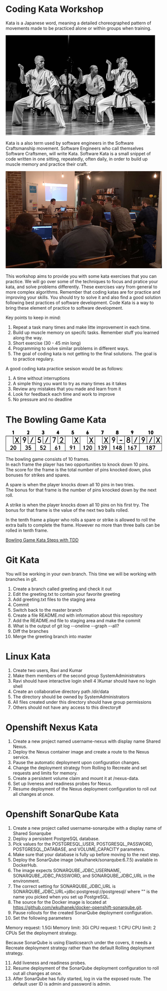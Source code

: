 # Coding Kata Workshop

Kata is a Japanese word, meaning a detailed choreographed pattern of movements made to be practiced alone or within groups when training.

![banner](https://github.com/ipkeisam/CodingKata/blob/master/images/codeKata.png)

Kata is a also term used by software engineers in the Software Craftsmanship movement. 
Software Engineers who call themselves Software Craftsmen, will write Kata.
Software Kata is a small snippet of code written in one sitting, repeatedly, often daily, in order to build up muscle memory and practice their craft.


![banner](https://github.com/ipkeisam/CodingKata/blob/master/images/code-kata-group.jpg)



This workshop aims to provide you with some kata exercises that you can practice. We will go over some of the techniques to focus and pratice your kata, and solve problems differently. These exercises vary from general to more complex algorithms. Remember that coding katas are for practice and improving your skills. You should try to solve it and also find a good solution following best practices of software development. Code Kata is a way to bring these element of practice to software development.

Key points to keep in mind:

1) Repeat a task many times and make litte improvement in each time.
2) Build up muscle memory on specifc tasks. Remember stuff you learned along the way.
3) Short exercise (30 - 45 min long)
4) Programming to solve similar problems in different ways. 
5) The goal of coding kata is not getting to the final solutions. The goal is to practice regulary. 


A good coding kata practice sesison would be as follows:

1) A time without interruptions
2) A simple thing you want to try as many times as it takes
3) Review any mistakes that you made and learn from it
4) Look for feedback each time and work to improve
5) No pressure and no deadline


# The Bowling Game Kata

![banner](https://github.com/ipkeisam/CodingKata/blob/master/images/bowlingGameKata.png)

The bowling game consists of 10 frames.  
In each frame the player has two opportunities to knock down 10 pins.  
The score for the frame is the total number of pins knocked down, plus bonuses for strikes and spares.

A spare is when the player knocks down all 10 pins in two tries.  
The bonus for that frame is the number of pins knocked down by the next roll.  

A strike is when the player knocks down all 10 pins on his first try.  The bonus
for that frame is the value of the next two balls rolled.

In the tenth frame a player who rolls a spare or strike is allowed to roll the extra
balls to complete the frame.  However no more than three balls can be rolled in
tenth frame.

[Bowling Game Kata Steps with TDD](https://github.com/ipkeisam/CodingKata/blob/master/ppt/Bowling%20Game%20Kata.ppt)

# Git Kata

You will be working in your own branch. This time we will be working with branches in git.

1) Create a branch called greeting and check it out
2) Edit the greeting.txt to contain your favorite greeting
3) Add greeting.txt files to the staging area
4) Commit
5) Switch back to the master branch
6) Create a file README.md with information about this repository
7) Add the README.md file to staging area and make the commit
8) What is the output of git log --oneline --graph --all?
9) Diff the branches
10) Merge the greeting branch into master


# Linux Kata

1) Create two users, Ravi and Kumar
2) Make them members of the second group SystemAdministrators
3) Ravi should have interactive login shell
4 )Kumar should have no login shell
5) Create an collaborative directory path /dir/data
6) The directory should be owned by SystemAdministrators
7) All files created under this directory should have group permissions
8) Others should not have any access to this directory#


# Openshift Nexus Kata

1) Create a new project named username-nexus with display name Shared Nexus.
2) Deploy the Nexus container image and create a route to the Nexus service. 
3) Pause the automatic deployment upon configuration changes.
4) Change the deployment strategy from Rolling to Recreate and set requests and limits for memory.
5) Create a persistent volume claim and mount it at /nexus-data.
6) Set up liveness and readiness probes for Nexus.
7) Resume deployment of the Nexus deployment configuration to roll out all changes at once.


# Openshift SonarQube Kata

1) Create a new project called username-sonarqube with a display name of Shared Sonarqube
2) Deploy a persistent PostgreSQL database.
3) Pick values for the POSTGRESQL_USER, POSTGRESQL_PASSWORD, POSTGRESQL_DATABASE, and VOLUME_CAPACITY parameters.
4) Make sure that your database is fully up before moving to the next step.
5) Deploy the SonarQube image (wkulhanek/sonarqube:6.7.5) available in DockerHub.
6) The image expects SONARQUBE_JDBC_USERNAME, SONARQUBE_JDBC_PASSWORD, and SONARQUBE_JDBC_URL in the environment.
7) The correct setting for SONARQUBE_JDBC_URL is SONARQUBE_JDBC_URL=jdbc:postgresql://postgresql/<dbname> where "<dbname>" is the name you picked when you set up PostgreSQL.
8) The source for the Docker image is located at https://github.com/wkulhanek/docker-openshift-sonarqube.git.
9) Pause rollouts for the created SonarQube deployment configuration.
10) Set the following parameters

Memory request: 1.5Gi
Memory limit: 3Gi
CPU request: 1 CPU
CPU limit: 2 CPUs
Set the deployment strategy.

Because SonarQube is using Elasticsearch under the covers, it needs a Recreate deployment strategy rather than the default Rolling deployment strategy.

11) Add liveness and readiness probes.
12) Resume deployment of the SonarQube deployment configuration to roll out all changes at once.
13) After SonarQube has fully started, log in via the exposed route. The default user ID is admin and password is admin.
